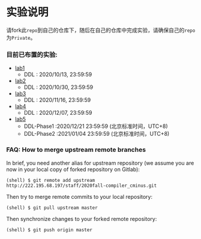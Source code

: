 # 实验说明
请fork此`repo`到自己的仓库下，随后在自己的仓库中完成实验，请确保自己的`repo`为`Private`。

### 目前已布置的实验:
*   [lab1](./Documentations/lab1/README.md)
    *   DDL : 2020/10/13, 23:59:59
*   [lab2](./Documentations/lab2/README.md)
    *   DDL : 2020/10/30, 23:59:59
*   [lab3](./Documentations/lab3/README.md)
    *   DDL : 2020/11/16, 23:59:59
*   [lab4](./Documentations/lab4/README.md)
    *   DDL : 2020/12/07, 23:59:59
*   [lab5](./Documentations/lab5/README.md)
    *   DDL-Phase1 :2020/12/21 23:59:59 (北京标准时间，UTC+8)  
    *   DDL-Phase2 :2021/01/04 23:59:59 (北京标准时间，UTC+8) 
### FAQ: How to merge upstream remote branches
In brief, you need another alias for upstream repository (we assume you are now in your local copy of forked repository on Gitlab):
```
(shell) $ git remote add upstream http://222.195.68.197/staff/2020fall-compiler_cminus.git
```
Then try to merge remote commits to your local repository:
```
(shell) $ git pull upstream master
```
Then synchronize changes to your forked remote repository:
```
(shell) $ git push origin master
```
